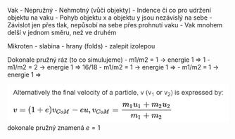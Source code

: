 Vak
    - Nepružný
    - Nehmotný (vůči objekty)
    - Indence či co pro udržení objektu na vaku
    - Pohyb objektu x a objektu y jsou nezávislý na sebe
      - Závislot jen přes tlak, nepůsobí na sebe přes prohnutí vaku
      - Vak mnohem delší v jednom směru, než ve druhém

Mikroten
    - slabina - hrany (folds) - zalepit izolepou


Dokonale pružný ráz (to co simulujeme)
    - m1/m2 = 1    -> energie 1 => 1
    - m1/m2 = 2    -> energie 1 => 16/18
    - m1/m2 = 1    -> energie 1 => 
    - m1/m2 = 1    -> energie 1 => 

![Alt text](image.png)
dokonale pružný znamená $e = 1$